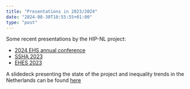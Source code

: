 ```yaml
---
title: "Presentations in 2023/2024"
date: "2024-08-30T10:55:55+01:00"
type: "post"
---
```


Some recent presentations by the HIP-NL project:

* [2024 EHS annual conference](https://ehs.org.uk/society/resources/ehs-annual-conference-archive/2024-ehs-annual-conference/)
* [SSHA 2023](https://ssha2023.ssha.org)
* [EHES 2023](https://ehes.org/congresses/)

A slidedeck presenting the state of the project and inequality trends in the Netherlands can be found [here](/pres/ineqpres.pdf)